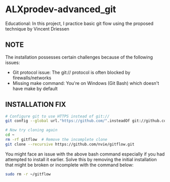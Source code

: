# ALXprodev-advanced_git
Educational: In this project, I practice basic git flow using the proposed technique by Vincent Driessen

## NOTE
The installation possesses certain challenges because of the following issues:
- Git protocol issue: The git:// protocol is often blocked by firewalls/networks
- Missing make command: You're on Windows (Git Bash) which doesn't have make by default

## INSTALLATION FIX
```bash
# Configure git to use HTTPS instead of git://
git config --global url."https://github.com/".insteadOf git://github.com/

# Now try cloning again
cd ~
rm -rf gitflow  # Remove the incomplete clone
git clone --recursive https://github.com/nvie/gitflow.git
```

You might face an issue with the above bash command especially if you had attempted to install it earlier. Solve this by removing the initial installation that might be broken or incomplete with the command below:

```bash
sudo rm -r ~/gitflow
```